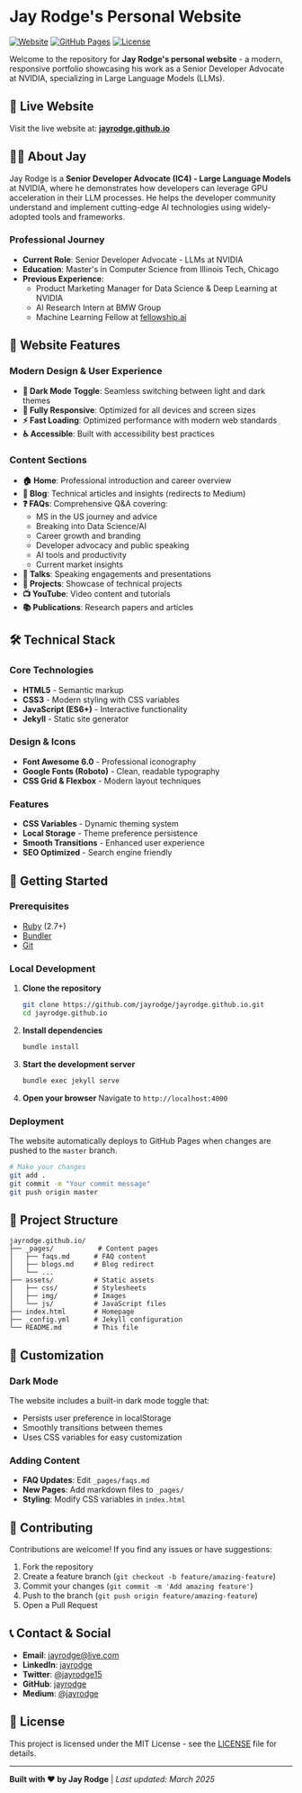 # Jay Rodge's Personal Website

[![Website](https://img.shields.io/badge/website-live-brightgreen.svg)](https://jayrodge.github.io)
[![GitHub Pages](https://img.shields.io/badge/deployed%20with-GitHub%20Pages-blue.svg)](https://pages.github.com/)
[![License](https://img.shields.io/badge/license-MIT-green.svg)](LICENSE)

Welcome to the repository for **Jay Rodge's personal website** - a modern, responsive portfolio showcasing his work as a Senior Developer Advocate at NVIDIA, specializing in Large Language Models (LLMs).

## 🌟 Live Website

Visit the live website at: **[jayrodge.github.io](https://jayrodge.github.io)**

## 👨‍💻 About Jay

Jay Rodge is a **Senior Developer Advocate (IC4) - Large Language Models** at NVIDIA, where he demonstrates how developers can leverage GPU acceleration in their LLM processes. He helps the developer community understand and implement cutting-edge AI technologies using widely-adopted tools and frameworks.

### Professional Journey
- **Current Role**: Senior Developer Advocate - LLMs at NVIDIA
- **Education**: Master's in Computer Science from Illinois Tech, Chicago
- **Previous Experience**: 
  - Product Marketing Manager for Data Science & Deep Learning at NVIDIA
  - AI Research Intern at BMW Group
  - Machine Learning Fellow at [fellowship.ai](https://fellowship.ai)

## 🚀 Website Features

### Modern Design & User Experience
- **🌙 Dark Mode Toggle**: Seamless switching between light and dark themes
- **📱 Fully Responsive**: Optimized for all devices and screen sizes
- **⚡ Fast Loading**: Optimized performance with modern web standards
- **♿ Accessible**: Built with accessibility best practices

### Content Sections
- **🏠 Home**: Professional introduction and career overview
- **📝 Blog**: Technical articles and insights (redirects to Medium)
- **❓ FAQs**: Comprehensive Q&A covering:
  - MS in the US journey and advice
  - Breaking into Data Science/AI
  - Career growth and branding
  - Developer advocacy and public speaking
  - AI tools and productivity
  - Current market insights
- **🎤 Talks**: Speaking engagements and presentations
- **💼 Projects**: Showcase of technical projects
- **📺 YouTube**: Video content and tutorials
- **📚 Publications**: Research papers and articles

## 🛠️ Technical Stack

### Core Technologies
- **HTML5** - Semantic markup
- **CSS3** - Modern styling with CSS variables
- **JavaScript (ES6+)** - Interactive functionality
- **Jekyll** - Static site generator

### Design & Icons
- **Font Awesome 6.0** - Professional iconography
- **Google Fonts (Roboto)** - Clean, readable typography
- **CSS Grid & Flexbox** - Modern layout techniques

### Features
- **CSS Variables** - Dynamic theming system
- **Local Storage** - Theme preference persistence
- **Smooth Transitions** - Enhanced user experience
- **SEO Optimized** - Search engine friendly

## 🚀 Getting Started

### Prerequisites
- [Ruby](https://www.ruby-lang.org/en/downloads/) (2.7+)
- [Bundler](https://bundler.io/)
- [Git](https://git-scm.com/)

### Local Development

1. **Clone the repository**
   ```bash
   git clone https://github.com/jayrodge/jayrodge.github.io.git
   cd jayrodge.github.io
   ```

2. **Install dependencies**
   ```bash
   bundle install
   ```

3. **Start the development server**
   ```bash
   bundle exec jekyll serve
   ```

4. **Open your browser**
   Navigate to `http://localhost:4000`

### Deployment

The website automatically deploys to GitHub Pages when changes are pushed to the `master` branch.

```bash
# Make your changes
git add .
git commit -m "Your commit message"
git push origin master
```

## 📁 Project Structure

```
jayrodge.github.io/
├── _pages/           # Content pages
│   ├── faqs.md      # FAQ content
│   ├── blogs.md     # Blog redirect
│   └── ...
├── assets/          # Static assets
│   ├── css/         # Stylesheets
│   ├── img/         # Images
│   └── js/          # JavaScript files
├── index.html       # Homepage
├── _config.yml      # Jekyll configuration
└── README.md        # This file
```

## 🎨 Customization

### Dark Mode
The website includes a built-in dark mode toggle that:
- Persists user preference in localStorage
- Smoothly transitions between themes
- Uses CSS variables for easy customization

### Adding Content
- **FAQ Updates**: Edit `_pages/faqs.md`
- **New Pages**: Add markdown files to `_pages/`
- **Styling**: Modify CSS variables in `index.html`

## 🤝 Contributing

Contributions are welcome! If you find any issues or have suggestions:

1. Fork the repository
2. Create a feature branch (`git checkout -b feature/amazing-feature`)
3. Commit your changes (`git commit -m 'Add amazing feature'`)
4. Push to the branch (`git push origin feature/amazing-feature`)
5. Open a Pull Request

## 📞 Contact & Social

- **Email**: [jayrodge@live.com](mailto:jayrodge@live.com)
- **LinkedIn**: [jayrodge](https://www.linkedin.com/in/jayrodge/)
- **Twitter**: [@jayrodge15](https://twitter.com/jayrodge15)
- **GitHub**: [jayrodge](https://github.com/jayrodge)
- **Medium**: [@jayrodge](https://medium.com/@jayrodge/)

## 📄 License

This project is licensed under the MIT License - see the [LICENSE](LICENSE) file for details.

---

**Built with ❤️ by Jay Rodge** | *Last updated: March 2025*
